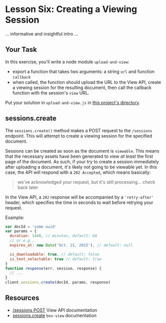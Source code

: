 # Lesson Six: Creating a Viewing Session

... informative and insightful intro ...

## Your Task

In this exercise, you'll write a node module `upload-and-view`:
- export a function that takes two arguments: a string `url` and function `callback`
- when called, the function should upload the URL to the View API, create a viewing session for the resulting document, then call the callback function with the session's `view` URL.

Put your solution in `upload-and-view.js` in [this project's directory](/open/06-sessions).

## sessions.create

The `sessions.create()` method makes a POST request to the `/sessions` endpoint. This will attempt to create a viewing session for the specified document.

Sessions can be created as soon as the document is `viewable`. This means that the necessary assets have been generated to view *at least* the first page of the document. As such, if your try to create a session immediately after uploading a document, it's likely not going to be viewable yet. In this case, the API will respond with a `202 Accepted`, which means basically:

> we've acknowledged your request, but it's still processing... check back later

In the View API, a `202` response will be accompanied by a `'retry-after'` header, which specifies the time in seconds to wait before retrying your request.


Example:
```js
var docId = 'some uuid'
var params = {
  duration: 1440, // minutes, default: 60
  // or e.g.,
  expires_at: new Date('Oct. 21, 2015'), // default: null

  is_downloadable: true, // default: false
  is_text_selectable: true // default: true
}
function response(err, session, response) {
  // ...
}
client.sessions.create(docId, params, response)
```

## Resources

* [/sessions POST](https://developers.box.com/view/#post-sessions) View API documentation
* [sessions.create](https://www.npmjs.org/package/box-view#create) `box-view` documentation
